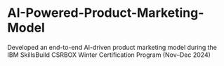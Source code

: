 # AI-Powered-Product-Marketing-Model
Developed an end-to-end AI-driven product marketing model during the IBM SkillsBuild CSRBOX Winter Certification Program (Nov–Dec 2024)
